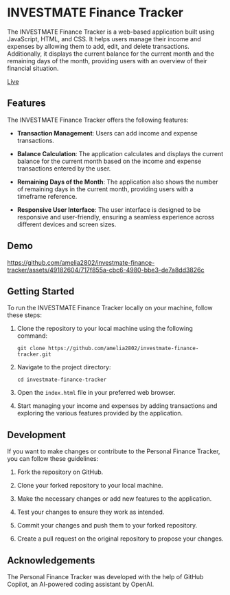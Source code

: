# INVESTMATE Finance Tracker

The INVESTMATE Finance Tracker is a web-based application built using JavaScript, HTML, and CSS. It helps users manage their income and expenses by allowing them to add, edit, and delete transactions. Additionally, it displays the current balance for the current month and the remaining days of the month, providing users with an overview of their financial situation.

[Live](https://investmate-finance.netlify.app/index.html)
## Features

The INVESTMATE Finance Tracker offers the following features:

- **Transaction Management**: Users can add income and expense transactions.

- **Balance Calculation**: The application calculates and displays the current balance for the current month based on the income and expense transactions entered by the user.

- **Remaining Days of the Month**: The application also shows the number of remaining days in the current month, providing users with a timeframe reference.

- **Responsive User Interface**: The user interface is designed to be responsive and user-friendly, ensuring a seamless experience across different devices and screen sizes.

## Demo


https://github.com/amelia2802/investmate-finance-tracker/assets/49182604/717f855a-cbc6-4980-bbe3-de7a8dd3826c


## Getting Started

To run the INVESTMATE Finance Tracker locally on your machine, follow these steps:

1. Clone the repository to your local machine using the following command:

   ```
   git clone https://github.com/amelia2802/investmate-finance-tracker.git
   ```

2. Navigate to the project directory:

   ```
   cd investmate-finance-tracker
   ```

3. Open the `index.html` file in your preferred web browser.

4. Start managing your income and expenses by adding transactions and exploring the various features provided by the application.

## Development

If you want to make changes or contribute to the Personal Finance Tracker, you can follow these guidelines:

1. Fork the repository on GitHub.

2. Clone your forked repository to your local machine.

3. Make the necessary changes or add new features to the application.

4. Test your changes to ensure they work as intended.

5. Commit your changes and push them to your forked repository.

6. Create a pull request on the original repository to propose your changes.


## Acknowledgements

The Personal Finance Tracker was developed with the help of GitHub Copilot, an AI-powered coding assistant by OpenAI. 
